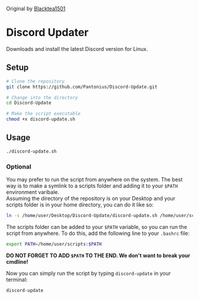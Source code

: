 Original by [Blacktea1501](https://github.com/Blacktea1501)

# Discord Updater
Downloads and install the latest Discord version for Linux.

## Setup
```bash
# Clone the repository
git clone https://github.com/Pantonius/Discord-Update.git

# Change into the directory
cd Discord-Update

# Make the script executable
chmod +x discord-update.sh
```

## Usage
```bash
./discord-update.sh
```

### Optional
You may prefer to run the script from anywhere on the system.
The best way is to make a symlink to a scripts folder and adding it to your `$PATH` environment varibale.  
Assuming the directory of the repository is on your Desktop and your scripts folder is in your home directory, you can do it like so:
```bash
ln -s /home/user/Desktop/Discord-Update/discord-update.sh /home/user/scripts/discord-update
```

The scripts folder can be added to your `$PATH` variable, so you can run the script from anywhere. To do this, add the following line to your `.bashrc` file:
```bash
export PATH=/home/user/scripts:$PATH
```
**DO NOT FORGET TO ADD `$PATH` TO THE END. We don't want to break your cmdline!**  

Now you can simply run the script by typing `discord-update` in your terminal:
```bash
discord-update
```